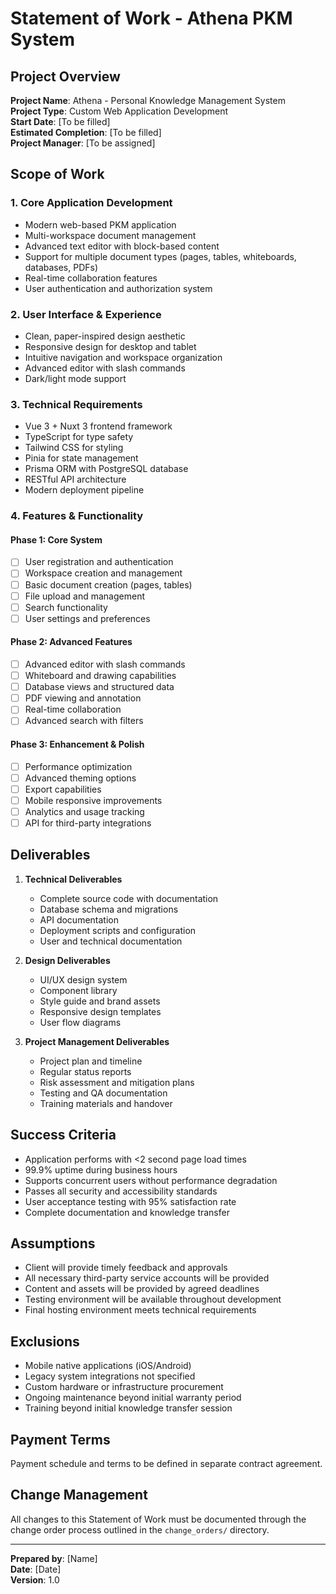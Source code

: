 # Statement of Work - Athena PKM System

## Project Overview

**Project Name**: Athena - Personal Knowledge Management System  
**Project Type**: Custom Web Application Development  
**Start Date**: [To be filled]  
**Estimated Completion**: [To be filled]  
**Project Manager**: [To be assigned]

## Scope of Work

### 1. Core Application Development
- Modern web-based PKM application
- Multi-workspace document management
- Advanced text editor with block-based content
- Support for multiple document types (pages, tables, whiteboards, databases, PDFs)
- Real-time collaboration features
- User authentication and authorization system

### 2. User Interface & Experience
- Clean, paper-inspired design aesthetic
- Responsive design for desktop and tablet
- Intuitive navigation and workspace organization
- Advanced editor with slash commands
- Dark/light mode support

### 3. Technical Requirements
- Vue 3 + Nuxt 3 frontend framework
- TypeScript for type safety
- Tailwind CSS for styling
- Pinia for state management
- Prisma ORM with PostgreSQL database
- RESTful API architecture
- Modern deployment pipeline

### 4. Features & Functionality

#### Phase 1: Core System
- [ ] User registration and authentication
- [ ] Workspace creation and management  
- [ ] Basic document creation (pages, tables)
- [ ] File upload and management
- [ ] Search functionality
- [ ] User settings and preferences

#### Phase 2: Advanced Features
- [ ] Advanced editor with slash commands
- [ ] Whiteboard and drawing capabilities
- [ ] Database views and structured data
- [ ] PDF viewing and annotation
- [ ] Real-time collaboration
- [ ] Advanced search with filters

#### Phase 3: Enhancement & Polish
- [ ] Performance optimization
- [ ] Advanced theming options
- [ ] Export capabilities
- [ ] Mobile responsive improvements
- [ ] Analytics and usage tracking
- [ ] API for third-party integrations

## Deliverables

1. **Technical Deliverables**
   - Complete source code with documentation
   - Database schema and migrations
   - API documentation
   - Deployment scripts and configuration
   - User and technical documentation

2. **Design Deliverables**
   - UI/UX design system
   - Component library
   - Style guide and brand assets
   - Responsive design templates
   - User flow diagrams

3. **Project Management Deliverables**
   - Project plan and timeline
   - Regular status reports
   - Risk assessment and mitigation plans
   - Testing and QA documentation
   - Training materials and handover

## Success Criteria

- Application performs with <2 second page load times
- 99.9% uptime during business hours
- Supports concurrent users without performance degradation
- Passes all security and accessibility standards
- User acceptance testing with 95% satisfaction rate
- Complete documentation and knowledge transfer

## Assumptions

- Client will provide timely feedback and approvals
- All necessary third-party service accounts will be provided
- Content and assets will be provided by agreed deadlines
- Testing environment will be available throughout development
- Final hosting environment meets technical requirements

## Exclusions

- Mobile native applications (iOS/Android)
- Legacy system integrations not specified
- Custom hardware or infrastructure procurement
- Ongoing maintenance beyond initial warranty period
- Training beyond initial knowledge transfer session

## Payment Terms

Payment schedule and terms to be defined in separate contract agreement.

## Change Management

All changes to this Statement of Work must be documented through the change order process outlined in the `change_orders/` directory.

---

**Prepared by**: [Name]  
**Date**: [Date]  
**Version**: 1.0